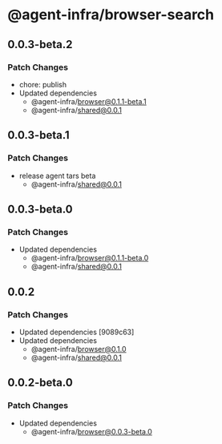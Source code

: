 # @agent-infra/browser-search

## 0.0.3-beta.2

### Patch Changes

- chore: publish
- Updated dependencies
  - @agent-infra/browser@0.1.1-beta.1
  - @agent-infra/shared@0.0.1

## 0.0.3-beta.1

### Patch Changes

- release agent tars beta
  - @agent-infra/shared@0.0.1

## 0.0.3-beta.0

### Patch Changes

- Updated dependencies
  - @agent-infra/browser@0.1.1-beta.0
  - @agent-infra/shared@0.0.1

## 0.0.2

### Patch Changes

- Updated dependencies [9089c63]
- Updated dependencies
  - @agent-infra/browser@0.1.0
  - @agent-infra/shared@0.0.1

## 0.0.2-beta.0

### Patch Changes

- Updated dependencies
  - @agent-infra/browser@0.0.3-beta.0
